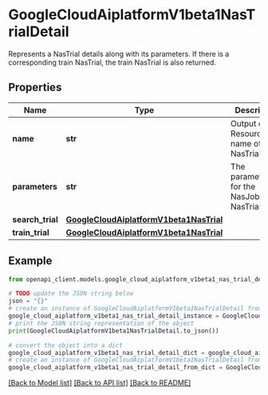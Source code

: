 # GoogleCloudAiplatformV1beta1NasTrialDetail

Represents a NasTrial details along with its parameters. If there is a corresponding train NasTrial, the train NasTrial is also returned.

## Properties

Name | Type | Description | Notes
------------ | ------------- | ------------- | -------------
**name** | **str** | Output only. Resource name of the NasTrialDetail. | [optional] [readonly] 
**parameters** | **str** | The parameters for the NasJob NasTrial. | [optional] 
**search_trial** | [**GoogleCloudAiplatformV1beta1NasTrial**](GoogleCloudAiplatformV1beta1NasTrial.md) |  | [optional] 
**train_trial** | [**GoogleCloudAiplatformV1beta1NasTrial**](GoogleCloudAiplatformV1beta1NasTrial.md) |  | [optional] 

## Example

```python
from openapi_client.models.google_cloud_aiplatform_v1beta1_nas_trial_detail import GoogleCloudAiplatformV1beta1NasTrialDetail

# TODO update the JSON string below
json = "{}"
# create an instance of GoogleCloudAiplatformV1beta1NasTrialDetail from a JSON string
google_cloud_aiplatform_v1beta1_nas_trial_detail_instance = GoogleCloudAiplatformV1beta1NasTrialDetail.from_json(json)
# print the JSON string representation of the object
print(GoogleCloudAiplatformV1beta1NasTrialDetail.to_json())

# convert the object into a dict
google_cloud_aiplatform_v1beta1_nas_trial_detail_dict = google_cloud_aiplatform_v1beta1_nas_trial_detail_instance.to_dict()
# create an instance of GoogleCloudAiplatformV1beta1NasTrialDetail from a dict
google_cloud_aiplatform_v1beta1_nas_trial_detail_from_dict = GoogleCloudAiplatformV1beta1NasTrialDetail.from_dict(google_cloud_aiplatform_v1beta1_nas_trial_detail_dict)
```
[[Back to Model list]](../README.md#documentation-for-models) [[Back to API list]](../README.md#documentation-for-api-endpoints) [[Back to README]](../README.md)


